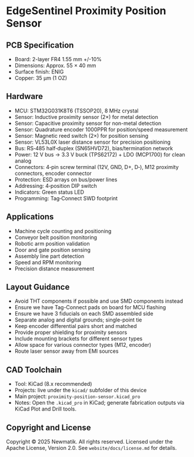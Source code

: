# EdgeSentinel Proximity Position Sensor

## PCB Specification

- Board: 2-layer FR4 1.55 mm +/-10%
- Dimensions: Approx. 55 × 40 mm
- Surface finish: ENIG
- Copper: 35 µm (1 OZ)

## Hardware

- MCU: STM32G031K8T6 (TSSOP20), 8 MHz crystal
- Sensor: Inductive proximity sensor (2×) for metal detection
- Sensor: Capacitive proximity sensor for non-metal detection
- Sensor: Quadrature encoder 1000PPR for position/speed measurement
- Sensor: Magnetic reed switch (2×) for position sensing
- Sensor: VL53L0X laser distance sensor for precision positioning
- Bus: RS‑485 half‑duplex (SN65HVD72), bias/termination network
- Power: 12 V bus → 3.3 V buck (TPS62172) + LDO (MCP1700) for clean analog
- Connectors: 4‑pin screw terminal (12V, GND, D+, D‑), M12 proximity connectors, encoder connector
- Protection: ESD arrays on bus/power lines
- Addressing: 4‑position DIP switch
- Indicators: Green status LED
- Programming: Tag‑Connect SWD footprint

## Applications

- Machine cycle counting and positioning
- Conveyor belt position monitoring
- Robotic arm position validation
- Door and gate position sensing
- Assembly line part detection
- Speed and RPM monitoring
- Precision distance measurement

## Layout Guidance

- Avoid THT components if possible and use SMD components instead
- Ensure we have Tag-Connect pads on board for MCU flashing
- Ensure we have 3 fiducials on each SMD assembled side
- Separate analog and digital grounds; single-point tie
- Keep encoder differential pairs short and matched
- Provide proper shielding for proximity sensors
- Include mounting brackets for different sensor types
- Allow space for various connector types (M12, encoder)
- Route laser sensor away from EMI sources

## CAD Toolchain

- Tool: KiCad (8.x recommended)
- Projects: live under the `kicad/` subfolder of this device
- Main project: `proximity-position-sensor.kicad_pro`
- Notes: Open the `.kicad_pro` in KiCad; generate fabrication outputs via KiCad Plot and Drill tools.

## Copyright and License

Copyright © 2025 Newmatik. All rights reserved.
Licensed under the Apache License, Version 2.0. See `website/docs/license.md` for details.
